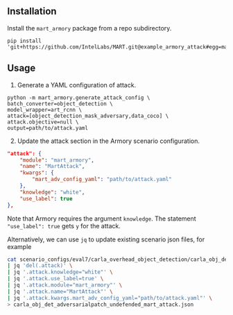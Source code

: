 ## Installation

Install the `mart_armory` package from a repo subdirectory.

```shell
pip install 'git+https://github.com/IntelLabs/MART.git@example_armory_attack#egg=mart_armory&subdirectory=examples/mart_armory'
```

## Usage

1. Generate a YAML configuration of attack.

```shell
python -m mart_armory.generate_attack_config \
batch_converter=object_detection \
model_wrapper=art_rcnn \
attack=[object_detection_mask_adversary,data_coco] \
attack.objective=null \
output=path/to/attack.yaml
```

2. Update the attack section in the Armory scenario configuration.

```json
"attack": {
    "module": "mart_armory",
    "name": "MartAttack",
    "kwargs": {
        "mart_adv_config_yaml": "path/to/attack.yaml"
    },
    "knowledge": "white",
    "use_label": true
},
```

Note that Armory requires the argument `knowledge`. The statement `"use_label": true` gets `y` for the attack.

Alternatively, we can use `jq` to update existing scenario json files, for example

```bash
cat scenario_configs/eval7/carla_overhead_object_detection/carla_obj_det_adversarialpatch_undefended.json \
| jq 'del(.attack)' \
| jq '.attack.knowledge="white"' \
| jq '.attack.use_label=true' \
| jq '.attack.module="mart_armory"' \
| jq '.attack.name="MartAttack"' \
| jq '.attack.kwargs.mart_adv_config_yaml="path/to/attack.yaml"' \
> carla_obj_det_adversarialpatch_undefended_mart_attack.json
```
